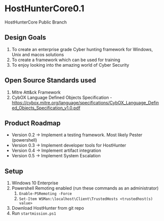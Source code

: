 # HostHunterCore0.1
HostHunterCore Public Branch

## Design Goals
1. To create an enterprise grade Cyber hunting framework for Windows, Unix and macos solutions
2. To create a framework which can be used for training
3. To enjoy looking into the amazing world of Cyber Security

## Open Source Standards used
1. Mitre Att&ck Framework
2. CybOX Language Defined Objects Specification - https://cybox.mitre.org/language/specifications/CybOX_Language_Defined_Objects_Specification_v1.0.pdf

## Product Roadmap
- Version 0.2 -> Implement a testing framework. Most likely Pester (powershell)
- Version 0.3 -> Implement developer tools for HostHunter
- Version 0.4 -> Implement artifact integration
- Version 0.5 -> Implement System Escalation

## Setup
1. Windows 10 Enterprise
2. Powershell Remoting enabled (run these commands as an administrator)
    1. `Enable-PSRemoting -Force`
    2. `Set-Item WSMan:\localhost\Client\TrustedHosts <trustedhost(s)  value>`
3. Download HostHunter from git repo 
4. Run `startmission.ps1`
